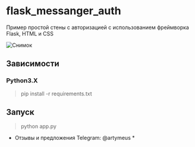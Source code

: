 # flask_messanger_auth #
Пример простой стены с авторизацией с использованием фреймворка Flask, HTML и CSS

![Снимок](https://user-images.githubusercontent.com/53917645/223365876-4b59117f-e00f-41e0-8071-9a960974117b.PNG)

## Зависимости ##

### Python3.X ###
> pip install -r requirements.txt

## Запуск ## 
> python app.py

* Отзывы и предложения Telegram: @artymeus * 

